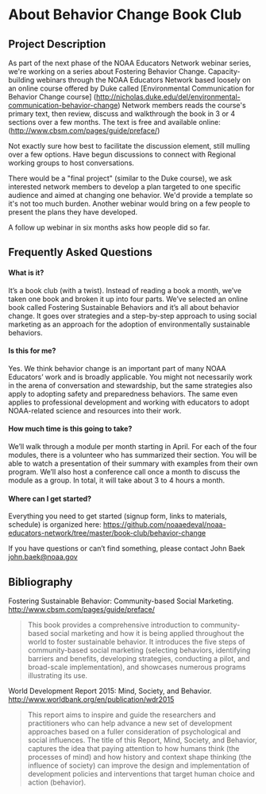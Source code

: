 # About Behavior Change Book Club

## Project Description
As part of the next phase of the NOAA Educators Network webinar series, we're working on a series about Fostering Behavior Change. Capacity-building webinars through the NOAA Educators Network based loosely on an online course offered by Duke called [Environmental Communication for Behavior Change course]  (http://nicholas.duke.edu/del/environmental-communication-behavior-change) Network members reads the course's primary text, then review, discuss and walkthrough the book in 3 or 4 sections over a few months. The text is free and available online: (http://www.cbsm.com/pages/guide/preface/)

Not exactly sure how best to facilitate the discussion element, still mulling over a few options. Have begun discussions to connect with Regional working groups to host conversations.

There would be a "final project" (similar to the Duke course), we ask interested network members to develop a plan targeted to one specific audience and aimed at changing one behavior. We'd provide a template so it's not too much burden. Another webinar would bring on a few people to present the plans they have developed.

A follow up webinar in six months asks how people did so far.

## Frequently Asked Questions

#### What is it?

It’s a book club (with a twist). Instead of reading a book a month, we’ve taken one book and broken it up into four parts. We’ve selected an online book called Fostering Sustainable Behaviors and it’s all about behavior change. It goes over strategies and a step-by-step approach to using social marketing as an approach for the adoption of environmentally sustainable behaviors. 

#### Is this for me?

Yes. We think behavior change is an important part of many NOAA Educators’ work and is broadly applicable. You might not necessarily work in the arena of conversation and stewardship, but the same strategies also apply to adopting safety and preparedness behaviors. The same even applies to professional development and working with educators to adopt NOAA-related science and resources into their work. 

#### How much time is this going to take?

We’ll walk through a module per month starting in April. For each of the four modules, there is a volunteer who has summarized their section. You will be able to watch a presentation of their summary with examples from their own program. We’ll also host a conference call once a month to discuss the module as a group. In total, it will take about 3 to 4 hours a month. 

#### Where can I get started?

Everything you need to get started (signup form, links to materials, schedule) is organized here:
https://github.com/noaaedeval/noaa-educators-network/tree/master/book-club/behavior-change

If you have questions or can’t find something, please contact John Baek john.baek@noaa.gov 


## Bibliography

Fostering Sustainable Behavior: Community-based Social Marketing. http://www.cbsm.com/pages/guide/preface/
> This book provides a comprehensive introduction to community-based social marketing and how it is being applied throughout the world to foster sustainable behavior. It introduces the five steps of community-based social marketing (selecting behaviors, identifying barriers and benefits, developing strategies, conducting a pilot, and broad-scale implementation), and showcases numerous programs illustrating its use.

World Development Report 2015: Mind, Society, and Behavior. http://www.worldbank.org/en/publication/wdr2015
> This report aims to inspire and guide the researchers and practitioners who can help advance a new set of development approaches based on a fuller consideration of psychological and social influences. The title of this Report, Mind, Society, and Behavior, captures the idea that paying attention to how humans think (the processes of mind) and how history and context shape thinking (the influence of society) can improve the design and implementation of development policies and interventions that target human choice and action (behavior). 
